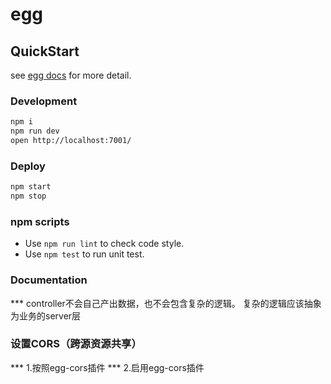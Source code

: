 # egg



## QuickStart

<!-- add docs here for user -->

see [egg docs][egg] for more detail.

### Development

```bash
npm i
npm run dev
open http://localhost:7001/
```

### Deploy

```bash
npm start
npm stop
```

### npm scripts

- Use `npm run lint` to check code style.
- Use `npm test` to run unit test.

[egg]: https://eggjs.org

### Documentation
*** controller不会自己产出数据，也不会包含复杂的逻辑。 复杂的逻辑应该抽象为业务的server层

### 设置CORS（跨源资源共享）

*** 1.按照egg-cors插件
*** 2.启用egg-cors插件
